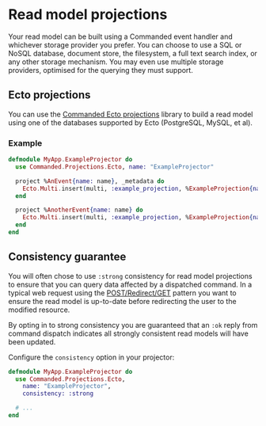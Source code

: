 # Read model projections

Your read model can be built using a Commanded event handler and whichever storage provider you prefer. You can choose to use a SQL or NoSQL database, document store, the filesystem, a full text search index, or any other storage mechanism. You may even use multiple storage providers, optimised for the querying they must support.

## Ecto projections

You can use the [Commanded Ecto projections](https://github.com/slashdotdash/commanded-ecto-projections) library to build a read model using one of the databases supported by Ecto (PostgreSQL, MySQL, et al).

### Example

```elixir
defmodule MyApp.ExampleProjector do
  use Commanded.Projections.Ecto, name: "ExampleProjector"

  project %AnEvent{name: name}, _metadata do
    Ecto.Multi.insert(multi, :example_projection, %ExampleProjection{name: name})
  end

  project %AnotherEvent{name: name} do
    Ecto.Multi.insert(multi, :example_projection, %ExampleProjection{name: name})
  end
end
```

## Consistency guarantee

You will often chose to use `:strong` consistency for read model projections to ensure that you can query data affected by a dispatched command. In a typical web request using the [POST/Redirect/GET](https://en.wikipedia.org/wiki/Post/Redirect/Get) pattern you want to ensure the read model is up-to-date before redirecting the user to the modified resource.

By opting in to strong consistency you are guaranteed that an `:ok` reply from command dispatch indicates all strongly consistent read models will have been updated.

Configure the `consistency` option in your projector:

```elixir
defmodule MyApp.ExampleProjector do
  use Commanded.Projections.Ecto,
    name: "ExampleProjector",
    consistency: :strong

  # ...
end
```
